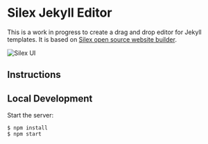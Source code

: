 # Silex Jekyll Editor

This is a work in progress to create a drag and drop editor for Jekyll templates. It is based on [Silex open source website builder](https://www.silex.me).

![Silex UI](https://user-images.githubusercontent.com/715377/36344714-bf264de2-141e-11e8-8c87-f698e96d91c9.png)

## Instructions

## Local Development

Start the server:

```
$ npm install
$ npm start
```


